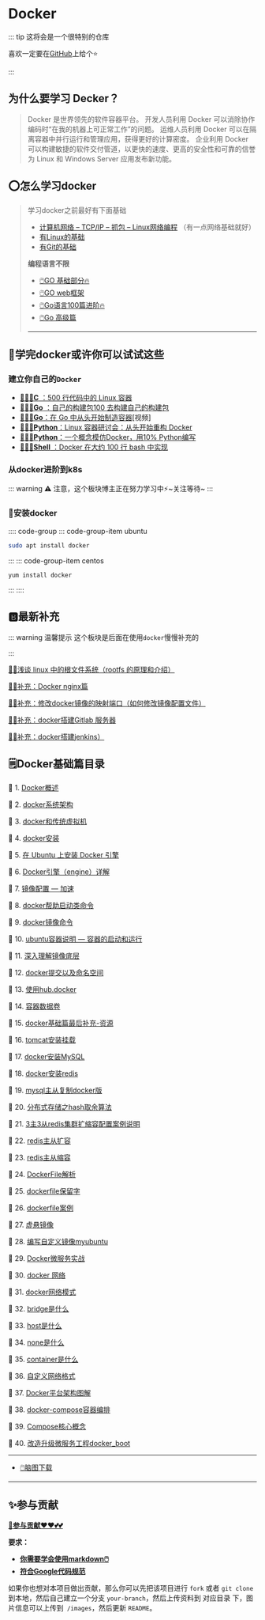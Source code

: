 # Docker

:::  tip 
这将会是一个很特别的仓库

喜欢一定要在[GitHub](https://github.com/3293172751/cs-awesome-Block_Chain)上给个⭐

:::



## 为什么要学习 Decker？

> Docker 是世界领先的软件容器平台。
>开发人员利用 Docker 可以消除协作编码时“在我的机器上可正常工作”的问题。
> 运维人员利用 Docker 可以在隔离容器中并行运行和管理应用，获得更好的计算密度。
>企业利用 Docker 可以构建敏捷的软件交付管道，以更快的速度、更高的安全性和可靠的信誉为 Linux 和 Windows Server 应用发布新功能。



## ⭕怎么学习docker

> 学习docker之前最好有下面基础
>
> +  [计算机网络 – TCP/IP – 抓包 – Linux网络编程](https://github.com/3293172751/Block_Chain/blob/master/web/README.md) （有一点网络基础就好）
> +  [有Linux的基础](https://github.com/3293172751/CS_COURSE/blob/master/linux/README.md)
> +  [有Git的基础](https://github.com/3293172751/awesome-cs-course/blob/master/Git/README.md)
>
> **编程语言不限**
>
> -  [🖱️GO 基础部分🔥](https://github.com/3293172751/Block_Chain/blob/master/TOC.md)
> -  [🖱️GO web框架](https://github.com/3293172751/Block_Chain/blob/master/go-web)
> -  [🖱️Go语言100篇进阶🔥](https://github.com/3293172751/Block_Chain/blob/master/Gomd_super/README.md)
> -  [🖱️Go 高级篇](https://github.com/3293172751/Block_Chain/blob/master/go-advancend/README.md)
>
> ---

## 🔮学完docker或许你可以试试这些

### 建立你自己的`Docker`

-  [🔱🔧🧰**C** ：500 行代码中的 Linux 容器](https://blog.lizzie.io/linux-containers-in-500-loc.html)
-  [🔱🔧🧰**Go** ：自己的构建包100 去构建自己的构建包](https://www.infoq.com/articles/build-a-container-golang)
-  [🔱🔧🧰**Go**：在 Go 中从头开始制造容器](https://www.youtube.com/watch?v=8fi7uSYlOdc)[视频]
-  [🔱🔧🧰**Python**：Linux 容器研讨会：从头开始重构 Docker](https://github.com/Fewbytes/rubber-docker)
-  [🔱🔧🧰**Python**：一个概念模仿Docker，用10% Python编写](https://github.com/tonybaloney/mocker)
-  [🔱🔧🧰**Shell** ：Docker 在大约 100 行 bash 中实现](https://github.com/p8952/bocker)



### 从docker进阶到k8s

::: warning
⚠️ 注意，这个板块博主正在努力学习中⚡~关注等待~
:::



###  💱安装docker

:::: code-group
::: code-group-item ubuntu

```bash
sudo apt install docker
```
:::
::: code-group-item centos

```shell
yum install docker
```
:::
::::



## 🅱️最新补充

::: warning 温馨提示
这个板块是后面在使用`docker`慢慢补充的

:::



[💢🚝浅谈 linux 中的根文件系统（rootfs 的原理和介绍）](./41.md)

[💢🚝补充：Docker nginx篇](42.md)

[💢🚝补充：修改docker镜像的映射端口（如何修改镜像配置文件）](43.md)

[💢🚝补充：docker搭建Gitlab 服务器](44.md)

[💢🚝补充：docker搭建jenkins）](45.md)



## 🗒️Docker基础篇目录

🐋 1. [Docker概述](1.md)

🐋 2. [docker系统架构](2.md)

🐋 3. [docker和传统虚拟机](3.md)

🐋 4. [docker安装](4.md)

🐋 5. [在 Ubuntu 上安装 Docker 引擎](5.md)

🐋 6. [Docker引擎（engine）详解](6.md)

🐋 7. [镜像配置 — 加速](7.md)

🐋 8. [docker帮助启动类命令](8.md)

🐋 9. [docker镜像命令](9.md)

🐋 10. [ubuntu容器说明 — 容器的启动和运行](10.md)

🐋 11. [深入理解镜像底层](11.md)

🐋 12. [docker提交以及命名空间](12.md)

🐋 13. [使用hub.docker](13.md)

🐋 14. [容器数据卷](14.md)

🐋 15. [docker基础篇最后补充-资源](15.md)

🐋 16. [tomcat安装挂载](16.md)

🐋 17. [docker安装MySQL](17.md)

🐋 18. [docker安装redis](18.md)

🐋 19. [mysql主从复制docker版](19.md)

🐋 20. [分布式存储之hash取余算法](20.md)

🐋 21. [3主3从redis集群扩缩容配置案例说明](21.md)

🐋 22. [redis主从扩容](22.md)

🐋 23. [redis主从缩容](23.md)

🐋 24. [DockerFile解析](24.md)

🐋 25. [dockerfile保留字](25.md)

🐋 26. [dockerfile案例](26.md)

🐋 27. [虚悬镜像](27.md)

🐋 28. [编写自定义镜像myubuntu](28.md)

🐋 29. [Docker微服务实战](29.md)

🐋 30. [docker 网络](30.md)

🐋 31. [docker网络模式](31.md)

🐋 32. [bridge是什么](32.md)

🐋 33. [host是什么](33.md)

🐋 34. [none是什么](34.md)

🐋 35. [container是什么](35.md)

🐋 36. [自定义网络格式](36.md)

🐋 37. [Docker平台架构图解](37.md)

🐋 38. [docker-compose容器编排](38.md)

🐋 39. [Compose核心概念](39.md)

🐋 40. [改造升级微服务工程docker_boot](40.md)

---

+  [ 🖱️脑图下载](脑图笔记)

---

## ✨参与贡献

**[🫵参与贡献❤️❤️💕💕](https://nsddd.top/archives/contributors)**

**要求：**

- [**你需要学会使用markdown🖱️**](https://github.com/3293172751/CS_COURSE/blob/master/markdown/README.md)
- [**符合Google代码规范**](https://zh-google-styleguide.readthedocs.io/en/latest/google-cpp-styleguide/)

如果你也想对本项目做出贡献，那么你可以先把该项目进行 `fork` 或者 `git clone` 到本地，然后自己建立一个分支 `your-branch`，然后上传资料到 对应目录 下，图片信息可以上传到` /images`，然后更新 `README`。
